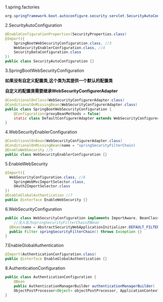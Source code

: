1.spring.factories

```java
org.springframework.boot.autoconfigure.security.servlet.SecurityAutoConfiguration
```

2.SecurityAutoConfiguration

```java
@EnableConfigurationProperties(SecurityProperties.class)
@Import({ 
	SpringBootWebSecurityConfiguration.class, //3
	WebSecurityEnablerConfiguration.class, //4
	SecurityDataConfiguration.class
})
public class SecurityAutoConfiguration {}
```

3.SpringBootWebSecurityConfiguration

**如果没有自定义配置类,这个类为其提供一个默认的配置类**

**自定义的配置类需要继承WebSecurityConfigurerAdapter**

```java
@ConditionalOnClass(WebSecurityConfigurerAdapter.class)
@ConditionalOnMissingBean(WebSecurityConfigurerAdapter.class)
public class SpringBootWebSecurityConfiguration {
	@Configuration(proxyBeanMethods = false)
	static class DefaultConfigurerAdapter extends WebSecurityConfigurerAdapter {}
}
```

4.WebSecurityEnablerConfiguration

```java
@ConditionalOnBean(WebSecurityConfigurerAdapter.class)
@ConditionalOnMissingBean(name = "springSecurityFilterChain)
@EnableWebSecurity //5
public class WebSecurityEnablerConfiguration {}
```

5.EnableWebSecurity

```java
@Import({
  WebSecurityConfiguration.class, //6
	SpringWebMvcImportSelector.class,
	OAuth2ImportSelector.class
})
@EnableGlobalAuthentication //7
public @interface EnableWebSecurity {}
```

6.WebSecurityConfiguration

```java
public class WebSecurityConfiguration implements ImportAware, BeanClassLoaderAware {
	//注入名为springSecurityFilterChain的Bean
  @Bean(name = AbstractSecurityWebApplicationInitializer.DEFAULT_FILTER_NAME)
  public Filter springSecurityFilterChain() throws Exception {}
}
```

7.EnableGlobalAuthentication

```java
@Import(AuthenticationConfiguration.class)
public @interface EnableGlobalAuthentication {}
```

8.AuthenticationConfiguration

```java
public class AuthenticationConfiguration {
	@Bean
	public AuthenticationManagerBuilder authenticationManagerBuilder(
    ObjectPostProcessor<Object> objectPostProcessor, ApplicationContext context) {}
}
```

